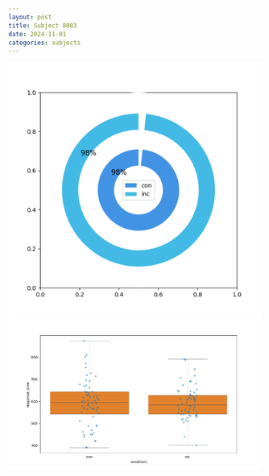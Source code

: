 ```yaml
---
layout: post
title: Subject 8003
date: 2024-11-01
categories: subjects
---
```


![](data/8003/run-7/8003_accuracy_by_condition.png)
![](data/8003/run-7/8003_rt.png)
